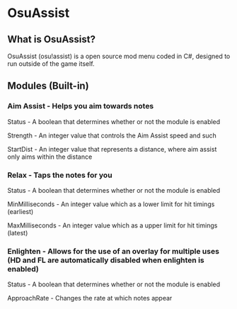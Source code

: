 # OsuAssist
## What is OsuAssist?
OsuAssist (osu!assist) is a open source mod menu coded in C#, designed to run outside of the game itself.

## Modules (Built-in)
### Aim Assist - Helps you aim towards notes
Status - A boolean that determines whether or not the module is enabled

Strength - An integer value that controls the Aim Assist speed and such

StartDist - An integer value that represents a distance, where aim assist only aims within the distance

### Relax - Taps the notes for you
Status - A boolean that determines whether or not the module is enabled

MinMilliseconds - An integer value which as a lower limit for hit timings (earliest)

MaxMilliseconds - An integer value which as a upper limit for hit timings (latest)

### Enlighten - Allows for the use of an overlay for multiple uses (HD and FL are automatically disabled when enlighten is enabled)
Status - A boolean that determines whether or not the module is enabled

ApproachRate - Changes the rate at which notes appear


